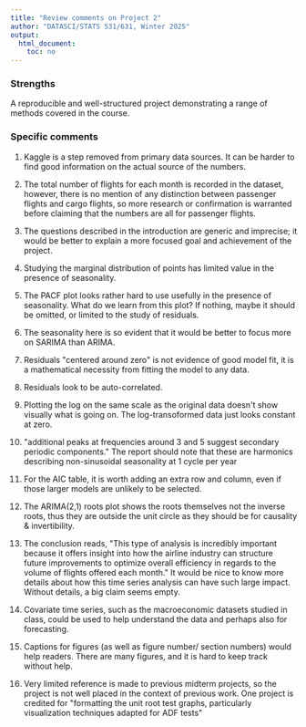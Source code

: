 ```yaml
---
title: "Review comments on Project 2"
author: "DATASCI/STATS 531/631, Winter 2025"
output:
  html_document:
    toc: no
---
```



### Strengths

A reproducible and well-structured project demonstrating a range of methods covered in the course.

### Specific comments

1. Kaggle is a step removed from primary data sources. It can be harder to find good information on the actual source of the numbers.

1. The total number of flights for each month is recorded in the dataset, however, there is no mention of any distinction between passenger flights and cargo flights, so more research or confirmation is warranted before claiming that the numbers are all for passenger flights.

1. The questions described in the introduction are generic and imprecise; it would be better to explain a more focused goal and achievement of the project.

1. Studying the marginal distribution of points has limited value in the presence of seasonality.

1. The PACF plot looks rather hard to use usefully in the presence of seasonality. What do we learn from this plot? If nothing, maybe it should be omitted, or limited to the study of residuals.

1. The seasonality here is so evident that it would be better to focus more on SARIMA than ARIMA.

1. Residuals "centered around zero" is not evidence of good model fit, it is a mathematical necessity from fitting the model to any data.

1. Residuals look to be auto-correlated.

1. Plotting the log on the same scale as the original data doesn't show visually what is going on. The log-transoformed data just looks constant at zero.

1. "additional peaks at frequencies around 3 and 5 suggest secondary periodic components." The report should note that these are harmonics describing non-sinusoidal seasonality at 1 cycle per year

1. For the AIC table, it is worth adding an extra row and column, even if those larger models are unlikely to be selected.

1. The ARIMA(2,1) roots plot shows the roots themselves not the inverse roots, thus they are outside the unit circle as they should be for causality & invertibility.

1. The conclusion reads, "This type of analysis is incredibly important because it offers insight into how the airline industry can structure future improvements to optimize overall efficiency in regards to the volume of flights offered each month." It would be nice to know more details about how this time series analysis can have such large impact. Without details, a big claim seems empty.

1. Covariate time series, such as the macroeconomic datasets studied in class, could be used to help understand the data and perhaps also for forecasting.

1. Captions for figures (as well as figure number/ section numbers) would help readers. There are many figures, and it is hard to keep track without help.

1. Very limited reference is made to previous midterm projects, so the project is not well placed in the context of previous work. One project is credited for "formatting the unit root test graphs, particularly visualization techniques adapted for ADF tests"



